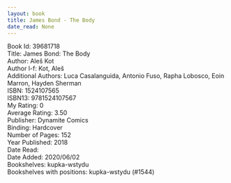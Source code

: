 ```yaml
---
layout: book
title: James Bond - The Body
date_read: None
---
```


Book Id: 39681718<br />
Title: James Bond: The Body<br />
Author: Aleš Kot<br />
Author l-f: Kot, Aleš<br />
Additional Authors: Luca Casalanguida, Antonio Fuso, Rapha Lobosco, Eoin Marron, Hayden Sherman<br />
ISBN: 1524107565<br />
ISBN13: 9781524107567<br />
My Rating: 0<br />
Average Rating: 3.50<br />
Publisher: Dynamite Comics<br />
Binding: Hardcover<br />
Number of Pages: 152<br />
Year Published: 2018<br />
Date Read: <br />
Date Added: 2020/06/02<br />
Bookshelves: kupka-wstydu<br />
Bookshelves with positions: kupka-wstydu (#1544)<br />

